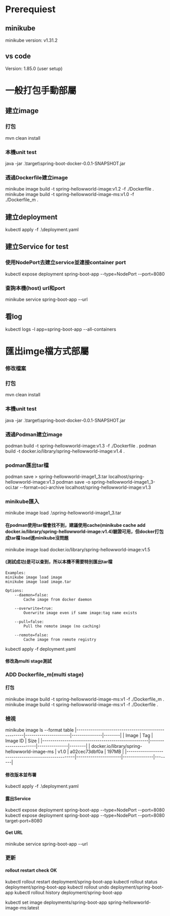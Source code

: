 # Prerequiest
## minikube
minikube version: v1.31.2


## vs code
Version: 1.85.0 (user setup)


# 一般打包手動部屬

## 建立image

### 打包
mvn clean install

### 本機unit test
java -jar .\target\spring-boot-docker-0.0.1-SNAPSHOT.jar


### 透過Dockerfile建立image
minikube image build -t spring-hellowworld-image:v1.2 -f ./Dockerfile .
minikube image build -t spring-hellowworld-image-ms:v1.0 -f ./Dockerfile_m .

## 建立deployment
kubectl apply -f .\deployment.yaml 


## 建立Service for test

### 使用NodePort去建立service並連接container port
kubectl expose deployment spring-boot-app --type=NodePort --port=8080

### 查詢本機(host) url和port
minikube service spring-boot-app --url


## 看log
 kubectl logs -l app=spring-boot-app --all-containers


# 匯出imge檔方式部屬

### 修改檔案

### 打包
mvn clean install

### 本機unit test
java -jar .\target\spring-boot-docker-0.0.1-SNAPSHOT.jar

### 透過Podman建立image
podman build -t spring-hellowworld-image:v1.3 -f ./Dockerfile .
podman build -t docker.io/library/spring-hellowworld-image:v1.4 .

### podman匯出tar檔
podman save > spring-hellowworld-image1_3.tar localhost/spring-hellowworld-image:v1.3 
podman save -o spring-hellowworld-image1_3-oci.tar --format=oci-archive localhost/spring-hellowworld-image:v1.3

### minikube匯入
minikube image load .\spring-hellowworld-image1_3.tar 
#### 在podman使用tar檔會找不到，建議使用cache(minikube cache add docker.io/library/spring-hellowworld-image:v1.4)驗證可用，但docker打包成tar檔 load進minikube沒問題



minikube image load docker.io/library/spring-hellowworld-image:v1.5
#### (測試成功)是可以查到，所以本機不需要特別匯出tar檔

    Examples:
    minikube image load image
    minikube image load image.tar

    Options:
        --daemon=false:
            Cache image from docker daemon

        --overwrite=true:
            Overwrite image even if same image:tag name exists

        --pull=false:
            Pull the remote image (no caching)

        --remote=false:
            Cache image from remote registry

kubectl apply -f deployment.yaml

#### 修改為multi stage測試
###  ADD Dockerfile_m(multi stage)
#### 打包
minikube image build -t spring-hellowworld-image-ms:v1 -f ./Dockerfile_m .
minikube image build -t spring-hellowworld-image-ms:v1 -f ./Dockerfile .

### 檢視
minikube image ls --format table
|----------------------------------------------------|----------------------|---------------|--------|
|                       Image                        |         Tag          |   Image ID    |  Size  |
|----------------------------------------------------|----------------------|---------------|--------|
| docker.io/library/spring-hellowworld-image-ms      | v1.0                 | a02cec73dbf0a | 197MB  |
|----------------------------------------------------|----------------------|---------------|--------|

#### 修改版本並布署
kubectl apply -f .\deployment.yaml 
#### 露出Service
kubectl expose deployment spring-boot-app --type=NodePort --port=8080
kubectl expose deployment spring-boot-app --type=NodePort --port=8080 target-port=8080
#### Get URL
minikube service spring-boot-app --url

### 更新
#### rollout restart check OK
kubectl rollout restart deployment/spring-boot-app 
kubectl rollout status deployment/spring-boot-app 
kubectl rollout undo deployment/spring-boot-app 
kubectl rollout history deployment/spring-boot-app

kubectl set image deployments/spring-boot-app spring-hellowworld-image-ms:latest


